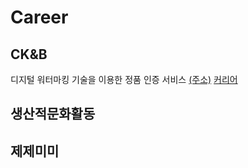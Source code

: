 # Career

## CK&B 
디지털 워터마킹 기술을 이용한 정품 인증 서비스 [(주소)](http://hiddentag.com/index.jsp)
[커리어](https://blog.naver.com/ndb796)

## 생산적문화활동

## 제제미미
